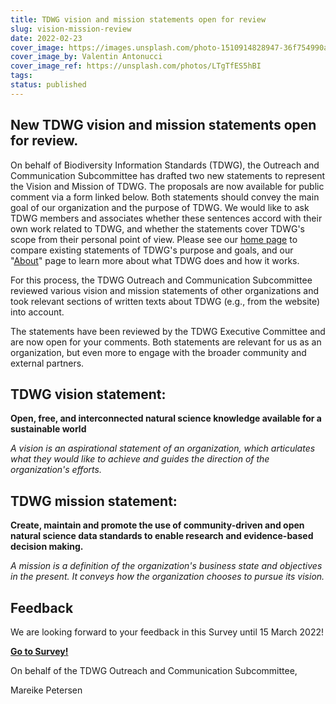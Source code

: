 ```yaml
---
title: TDWG vision and mission statements open for review
slug: vision-mission-review
date: 2022-02-23
cover_image: https://images.unsplash.com/photo-1510914828947-36f754990aa5
cover_image_by: Valentin Antonucci 
cover_image_ref: https://unsplash.com/photos/LTgTfES5hBI
tags: 
status: published
---
```


## New TDWG vision and mission statements open for review.

On behalf of Biodiversity Information Standards (TDWG), the Outreach and Communication Subcommittee has drafted two new statements to represent the Vision and Mission of TDWG.  The proposals are now available for public comment via a form linked below. Both statements should convey the main goal of our organization and the purpose of TDWG. We would like to ask TDWG members and associates whether these sentences accord with their own work related to TDWG, and whether the statements cover TDWG's scope from their personal point of view. Please see our [home page](https://www.tdwg.org/) to compare existing statements of TDWG's purpose and goals, and our "[About](https://www.tdwg.org/about/)" page to learn more about what TDWG does and how it works.

For this process, the TDWG Outreach and Communication Subcommittee reviewed various vision and mission statements of other organizations and took relevant sections of written texts about TDWG (e.g., from the website) into account. 

The statements have been reviewed by the TDWG Executive Committee and are now open for your comments. Both statements are relevant for us as an organization, but even more to engage with the broader community and external partners. 


## TDWG vision statement:

**Open, free, and interconnected natural science knowledge available for a sustainable world**

_A vision is an aspirational statement of an organization, which articulates what they would like to achieve and guides the direction of the organization's efforts._

## TDWG mission statement:

**Create, maintain and promote the use of community-driven and open natural science data standards to enable research and evidence-based decision making.**

_A mission is a definition of the organization's business state and objectives in the present. It conveys how the organization chooses to pursue its vision._


## Feedback

We are looking forward to your feedback in this Survey until 15 March 2022!

<b><a href="https://survey.naturkundemuseum-berlin.de/en/node/821/" target="_blank" class="btn btn-secondary">Go to Survey!</a></b>


On behalf of the TDWG Outreach and Communication Subcommittee,

Mareike Petersen
